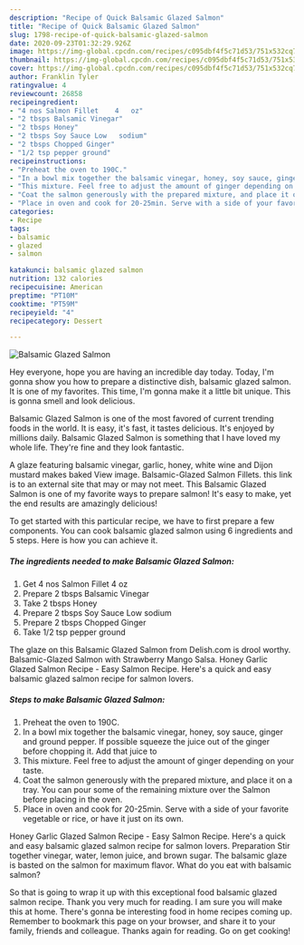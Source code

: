 ```yaml
---
description: "Recipe of Quick Balsamic Glazed Salmon"
title: "Recipe of Quick Balsamic Glazed Salmon"
slug: 1798-recipe-of-quick-balsamic-glazed-salmon
date: 2020-09-23T01:32:29.926Z
image: https://img-global.cpcdn.com/recipes/c095dbf4f5c71d53/751x532cq70/balsamic-glazed-salmon-recipe-main-photo.jpg
thumbnail: https://img-global.cpcdn.com/recipes/c095dbf4f5c71d53/751x532cq70/balsamic-glazed-salmon-recipe-main-photo.jpg
cover: https://img-global.cpcdn.com/recipes/c095dbf4f5c71d53/751x532cq70/balsamic-glazed-salmon-recipe-main-photo.jpg
author: Franklin Tyler
ratingvalue: 4
reviewcount: 26858
recipeingredient:
- "4 nos Salmon Fillet    4   oz"
- "2 tbsps Balsamic Vinegar"
- "2 tbsps Honey"
- "2 tbsps Soy Sauce Low   sodium"
- "2 tbsps Chopped Ginger"
- "1/2 tsp pepper ground"
recipeinstructions:
- "Preheat the oven to 190C."
- "In a bowl mix together the balsamic vinegar, honey, soy sauce, ginger and ground pepper. If possible squeeze the juice out of the ginger before chopping it. Add that juice to"
- "This mixture. Feel free to adjust the amount of ginger depending on your taste."
- "Coat the salmon generously with the prepared mixture, and place it on a tray. You can pour some of the remaining mixture over the Salmon before placing in the oven."
- "Place in oven and cook for 20-25min. Serve with a side of your favorite vegetable or rice, or have it just on its own."
categories:
- Recipe
tags:
- balsamic
- glazed
- salmon

katakunci: balsamic glazed salmon 
nutrition: 132 calories
recipecuisine: American
preptime: "PT10M"
cooktime: "PT59M"
recipeyield: "4"
recipecategory: Dessert

---
```



![Balsamic Glazed Salmon](https://img-global.cpcdn.com/recipes/c095dbf4f5c71d53/751x532cq70/balsamic-glazed-salmon-recipe-main-photo.jpg)

Hey everyone, hope you are having an incredible day today. Today, I'm gonna show you how to prepare a distinctive dish, balsamic glazed salmon. It is one of my favorites. This time, I'm gonna make it a little bit unique. This is gonna smell and look delicious.

Balsamic Glazed Salmon is one of the most favored of current trending foods in the world. It is easy, it's fast, it tastes delicious. It's enjoyed by millions daily. Balsamic Glazed Salmon is something that I have loved my whole life. They're fine and they look fantastic.

A glaze featuring balsamic vinegar, garlic, honey, white wine and Dijon mustard makes baked View image. Balsamic-Glazed Salmon Fillets. this link is to an external site that may or may not meet. This Balsamic Glazed Salmon is one of my favorite ways to prepare salmon! It&#39;s easy to make, yet the end results are amazingly delicious!


To get started with this particular recipe, we have to first prepare a few components. You can cook balsamic glazed salmon using 6 ingredients and 5 steps. Here is how you can achieve it.

<!--inarticleads1-->

##### The ingredients needed to make Balsamic Glazed Salmon:

1. Get 4 nos Salmon Fillet    4   oz
1. Prepare 2 tbsps Balsamic Vinegar
1. Take 2 tbsps Honey
1. Prepare 2 tbsps Soy Sauce Low   sodium
1. Prepare 2 tbsps Chopped Ginger
1. Take 1/2 tsp pepper ground


The glaze on this Balsamic Glazed Salmon from Delish.com is drool worthy. Balsamic-Glazed Salmon with Strawberry Mango Salsa. Honey Garlic Glazed Salmon Recipe - Easy Salmon Recipe. Here&#39;s a quick and easy balsamic glazed salmon recipe for salmon lovers. 

<!--inarticleads2-->

##### Steps to make Balsamic Glazed Salmon:

1. Preheat the oven to 190C.
1. In a bowl mix together the balsamic vinegar, honey, soy sauce, ginger and ground pepper. If possible squeeze the juice out of the ginger before chopping it. Add that juice to
1. This mixture. Feel free to adjust the amount of ginger depending on your taste.
1. Coat the salmon generously with the prepared mixture, and place it on a tray. You can pour some of the remaining mixture over the Salmon before placing in the oven.
1. Place in oven and cook for 20-25min. Serve with a side of your favorite vegetable or rice, or have it just on its own.


Honey Garlic Glazed Salmon Recipe - Easy Salmon Recipe. Here&#39;s a quick and easy balsamic glazed salmon recipe for salmon lovers. Preparation Stir together vinegar, water, lemon juice, and brown sugar. The balsamic glaze is basted on the salmon for maximum flavor. What do you eat with balsamic salmon? 

So that is going to wrap it up with this exceptional food balsamic glazed salmon recipe. Thank you very much for reading. I am sure you will make this at home. There's gonna be interesting food in home recipes coming up. Remember to bookmark this page on your browser, and share it to your family, friends and colleague. Thanks again for reading. Go on get cooking!
